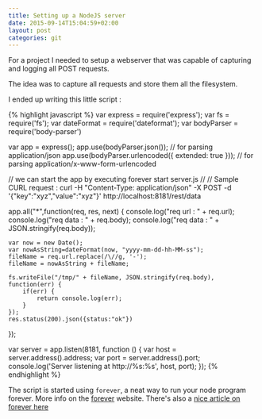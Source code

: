 ```yaml
---
title: Setting up a NodeJS server
date: 2015-09-14T15:04:59+02:00
layout: post
categories: git
---
```

For a project I needed to setup a webserver that was capable of capturing and logging all POST requests.

The idea was to capture all requests and store them all the filesystem.

I ended up writing this little script :



{% highlight javascript %}
var express = require('express');
var fs = require('fs');
var dateFormat = require('dateformat');
var bodyParser = require('body-parser')

var app = express();
app.use(bodyParser.json()); // for parsing application/json
app.use(bodyParser.urlencoded({ extended: true })); // for parsing application/x-www-form-urlencoded


// we can start the app by executing forever start server.js
//
// Sample CURL request : curl -H "Content-Type: application/json" -X POST -d '{"key":"xyz","value":"xyz"}' http://localhost:8181/rest/data

app.all("*",function(req, res, next) {
    console.log("req url  : " + req.url);
    console.log("req data : " + req.body);
    console.log("req data : " + JSON.stringify(req.body));

    var now = new Date();
	var nowAsString=dateFormat(now, "yyyy-mm-dd-hh-MM-ss");
	fileName = req.url.replace(/\//g, '-');
	fileName = nowAsString + fileName;

	fs.writeFile("/tmp/" + fileName, JSON.stringify(req.body), function(err) {
	    if(err) {
	        return console.log(err);
	    }
	}); 
	res.status(200).json({status:"ok"})
});

var server = app.listen(8181, function () {
  var host = server.address().address;
  var port = server.address().port;
  console.log('Server listening at http://%s:%s', host, port);
});
{% endhighlight %}


The script is started using ```forever```, a neat way to run your node program forever. More info on the [forever](https://github.com/foreverjs/forever) website. There's also a [nice article on forever here](http://blog.nodejitsu.com/keep-a-nodejs-server-up-with-forever/)
